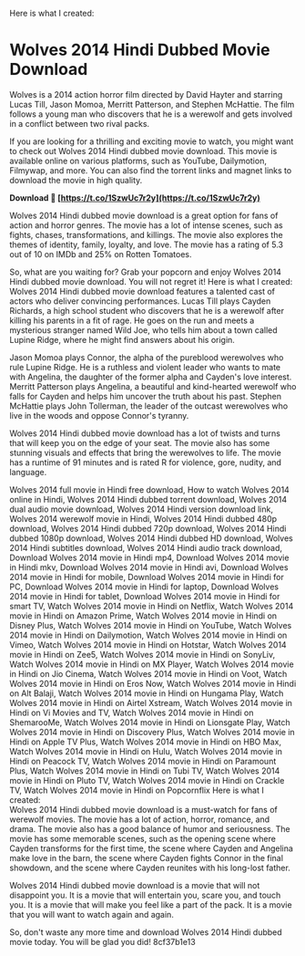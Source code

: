 
 Here is what I created:  
# Wolves 2014 Hindi Dubbed Movie Download
 
Wolves is a 2014 action horror film directed by David Hayter and starring Lucas Till, Jason Momoa, Merritt Patterson, and Stephen McHattie. The film follows a young man who discovers that he is a werewolf and gets involved in a conflict between two rival packs.
 
If you are looking for a thrilling and exciting movie to watch, you might want to check out Wolves 2014 Hindi dubbed movie download. This movie is available online on various platforms, such as YouTube, Dailymotion, Filmywap, and more. You can also find the torrent links and magnet links to download the movie in high quality.
 
**Download 🔗 [https://t.co/1SzwUc7r2y](https://t.co/1SzwUc7r2y)**


 
Wolves 2014 Hindi dubbed movie download is a great option for fans of action and horror genres. The movie has a lot of intense scenes, such as fights, chases, transformations, and killings. The movie also explores the themes of identity, family, loyalty, and love. The movie has a rating of 5.3 out of 10 on IMDb and 25% on Rotten Tomatoes.
 
So, what are you waiting for? Grab your popcorn and enjoy Wolves 2014 Hindi dubbed movie download. You will not regret it!
 Here is what I created:  
Wolves 2014 Hindi dubbed movie download features a talented cast of actors who deliver convincing performances. Lucas Till plays Cayden Richards, a high school student who discovers that he is a werewolf after killing his parents in a fit of rage. He goes on the run and meets a mysterious stranger named Wild Joe, who tells him about a town called Lupine Ridge, where he might find answers about his origin.
 
Jason Momoa plays Connor, the alpha of the pureblood werewolves who rule Lupine Ridge. He is a ruthless and violent leader who wants to mate with Angelina, the daughter of the former alpha and Cayden's love interest. Merritt Patterson plays Angelina, a beautiful and kind-hearted werewolf who falls for Cayden and helps him uncover the truth about his past. Stephen McHattie plays John Tollerman, the leader of the outcast werewolves who live in the woods and oppose Connor's tyranny.
 
Wolves 2014 Hindi dubbed movie download has a lot of twists and turns that will keep you on the edge of your seat. The movie also has some stunning visuals and effects that bring the werewolves to life. The movie has a runtime of 91 minutes and is rated R for violence, gore, nudity, and language.
 
Wolves 2014 full movie in Hindi free download,  How to watch Wolves 2014 online in Hindi,  Wolves 2014 Hindi dubbed torrent download,  Wolves 2014 dual audio movie download,  Wolves 2014 Hindi version download link,  Wolves 2014 werewolf movie in Hindi,  Wolves 2014 Hindi dubbed 480p download,  Wolves 2014 Hindi dubbed 720p download,  Wolves 2014 Hindi dubbed 1080p download,  Wolves 2014 Hindi dubbed HD download,  Wolves 2014 Hindi subtitles download,  Wolves 2014 Hindi audio track download,  Download Wolves 2014 movie in Hindi mp4,  Download Wolves 2014 movie in Hindi mkv,  Download Wolves 2014 movie in Hindi avi,  Download Wolves 2014 movie in Hindi for mobile,  Download Wolves 2014 movie in Hindi for PC,  Download Wolves 2014 movie in Hindi for laptop,  Download Wolves 2014 movie in Hindi for tablet,  Download Wolves 2014 movie in Hindi for smart TV,  Watch Wolves 2014 movie in Hindi on Netflix,  Watch Wolves 2014 movie in Hindi on Amazon Prime,  Watch Wolves 2014 movie in Hindi on Disney Plus,  Watch Wolves 2014 movie in Hindi on YouTube,  Watch Wolves 2014 movie in Hindi on Dailymotion,  Watch Wolves 2014 movie in Hindi on Vimeo,  Watch Wolves 2014 movie in Hindi on Hotstar,  Watch Wolves 2014 movie in Hindi on Zee5,  Watch Wolves 2014 movie in Hindi on SonyLiv,  Watch Wolves 2014 movie in Hindi on MX Player,  Watch Wolves 2014 movie in Hindi on Jio Cinema,  Watch Wolves 2014 movie in Hindi on Voot,  Watch Wolves 2014 movie in Hindi on Eros Now,  Watch Wolves 2014 movie in Hindi on Alt Balaji,  Watch Wolves 2014 movie in Hindi on Hungama Play,  Watch Wolves 2014 movie in Hindi on Airtel Xstream,  Watch Wolves 2014 movie in Hindi on Vi Movies and TV,  Watch Wolves 2014 movie in Hindi on ShemarooMe,  Watch Wolves 2014 movie in Hindi on Lionsgate Play,  Watch Wolves 2014 movie in Hindi on Discovery Plus,  Watch Wolves 2014 movie in Hindi on Apple TV Plus,  Watch Wolves 2014 movie in Hindi on HBO Max,  Watch Wolves 2014 movie in Hindi on Hulu,  Watch Wolves 2014 movie in Hindi on Peacock TV,  Watch Wolves 2014 movie in Hindi on Paramount Plus,  Watch Wolves 2014 movie in Hindi on Tubi TV,  Watch Wolves 2014 movie in Hindi on Pluto TV,  Watch Wolves 2014 movie in Hindi on Crackle TV,  Watch Wolves 2014 movie in Hindi on Popcornflix
 Here is what I created:  
Wolves 2014 Hindi dubbed movie download is a must-watch for fans of werewolf movies. The movie has a lot of action, horror, romance, and drama. The movie also has a good balance of humor and seriousness. The movie has some memorable scenes, such as the opening scene where Cayden transforms for the first time, the scene where Cayden and Angelina make love in the barn, the scene where Cayden fights Connor in the final showdown, and the scene where Cayden reunites with his long-lost father.
 
Wolves 2014 Hindi dubbed movie download is a movie that will not disappoint you. It is a movie that will entertain you, scare you, and touch you. It is a movie that will make you feel like a part of the pack. It is a movie that you will want to watch again and again.
 
So, don't waste any more time and download Wolves 2014 Hindi dubbed movie today. You will be glad you did!
 8cf37b1e13
 
